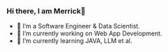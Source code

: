 ### Hi there, I am Merrick👋

-   🦖 I’m a Software Engineer & Data Scientist.
-   🔭 I’m currently working on Web App Development.
-   🌱 I’m currently learning JAVA, LLM et al.

<!--
**bhzheng1/bhzheng1** is a ✨ _special_ ✨ repository because its `README.md` (this file) appears on your GitHub profile.

Here are some ideas to get you started:

- 🔭 I’m currently working on ...
- 🌱 I’m currently learning ...
- 👯 I’m looking to collaborate on ...
- 🤔 I’m looking for help with ...
- 💬 Ask me about ...
- 📫 How to reach me: ...
- 😄 Pronouns: ...
- ⚡ Fun fact: ...
-->
